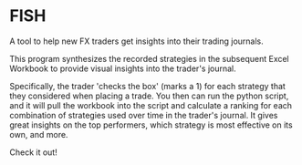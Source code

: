 # FISH
A tool to help new FX traders get insights into their trading journals.

This program synthesizes the recorded strategies in the subsequent Excel Workbook to provide visual insights into the trader's journal.

Specifically, the trader 'checks the box' (marks a 1) for each strategy that they considered when placing a trade.
You then can run the python script, and it will pull the workbook into the script and calculate a ranking for each combination of strategies used over time in the trader's journal.
It gives great insights on the top performers, which strategy is most effective on its own, and more.

Check it out!
